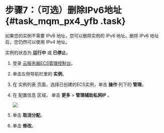 # 步骤7：（可选）删除IPv6地址 {#task_mqm_px4_yfb .task}

如果您的实例不需要 IPv6 地址，您可以删除实例的 IPv6 地址。删除 IPv6 地址后，您仍然可以使用 IPv4 地址。

实例的状态为 **运行中** 或 **已停止**。

1.  登录 [云服务器ECS管理控制台](https://ecs.console.aliyun.com/#/home)。 
2.  单击左侧导航栏里的 **实例**。 
3.  在 实例列表 页面，选择已创建的ECS实例，单击 **操作** 列下的 **管理**。 
4.  在 配置信息 区域， 单击 **更多** \> **管理辅助私网IP** 。 

    ![](http://static-aliyun-doc.oss-cn-hangzhou.aliyuncs.com/assets/img/65346/155125857333573_zh-CN.png)

5.  单击 **取消分配**。 
6.  单击 **修改**。 

